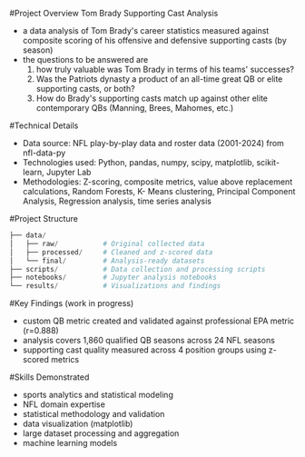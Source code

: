 #Project Overview
Tom Brady Supporting Cast Analysis

- a data analysis of Tom Brady's career statistics measured against composite scoring of his offensive and defensive supporting casts (by season)
- the questions to be answered are 
	1. how truly valuable was Tom Brady in terms of his teams' successes?  
	2. Was the Patriots dynasty a product of an all-time great QB or elite supporting casts, or both? 
	3. How do Brady's supporting casts match up against other elite contemporary QBs (Manning, Brees, Mahomes, etc.)

	
#Technical Details
* Data source: NFL play-by-play data and roster data (2001-2024) from nfl-data-py
* Technologies used: Python, pandas, numpy, scipy, matplotlib, scikit-learn, Jupyter Lab
* Methodologies: Z-scoring, composite metrics, value above replacement calculations, Random Forests, K- Means clustering, Principal Component Analysis, Regression analysis, time series analysis

#Project Structure
```python
├── data/
│   ├── raw/           # Original collected data
│   ├── processed/     # Cleaned and z-scored data
│   └── final/         # Analysis-ready datasets
├── scripts/           # Data collection and processing scripts
├── notebooks/         # Jupyter analysis notebooks
└── results/           # Visualizations and findings
```

#Key Findings (work in progress)
* custom QB metric created and validated against professional EPA metric (r=0.888)
* analysis covers 1,860 qualified QB seasons across 24 NFL seasons
* supporting cast quality measured across 4 position groups using z-scored metrics



#Skills Demonstrated
* sports analytics and statistical modeling
* NFL domain expertise
* statistical methodology and validation
* data visualization (matplotlib)
* large dataset processing and aggregation
* machine learning models

 